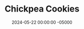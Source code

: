 ---
layout: post
title:  "Chickpea Cookies"
date:   2024-05-22 00:00:00 -05000
categories: 
- Recipes
- Healthier Dessert
permalink: /recipes/chickpea-cookies
image: /assets/Food/Healthier Dessert/Chickpea Cookies/chickpea-cookies.jpg
ing: chickpeacookies-ing
facts: chickpeacookies-facts
section1: Chocolate Chips
start2: Chickpeas, drained and rinsed
section2: Cookie Dough
start3: 
section3: 
start4: 
section4: 
start5: 
section5: 
Prep: 10
Rest: 30
Cook: 13
Source1: https://frommybowl.com/chickpea-chocolate-chip-cookies/#tasty-recipes-7695-jump-target
Source2: https://iheartvegetables.com/chickpea-chocolate-chip-cookies/
whisk: https://s.samsungfood.com/aufll
tags: 
- chocolate chip
- chocolate chunk
- natural peanut butter
- peanut butter
- almond butter
- sunflower seed butter
- sunbutter
- vanilla extract
- coconut flour
- gluten free
- sugar free
- syrup
- maple syrup
- honey
- cocoa powder
- coconut oil
- chickpeas
- garbanzo beans
Description: This is part 1 of me trying to make a classic chocolate chip cookie in a much healthier way.  First up is chickpeas, which provide a great neutral base for the cookies, allowing them to stay moist without all the fat of butter, and while being packed with fiber.  For some healthy fats and some sweetness, I've used natural peanut butter and sugar free syrup.  These cookies are gluten and grain free, using coconut flour instead, and use a homemade sugar free chocolate using just 3 ingredients.  They don't taste like beans at all, and can even be enjoyed raw!
Instructions: 
- Preheat your oven to 350F, and line a cookie sheet with parchment paper.  Also line a small Tupperware with parchment.<br><br>

- Start with the chocolate chips, since these will need to fully solidify in the fridge.  In a small bowl, add the coconut oil, and melt in the microwave for 1:30<br><br>

- Add the cocoa powder, syrup, and a few grains of salt to the coconut oil, and mix until smooth<br><br>

- Pour the chocolate into a parchment lined Tupperware, and refrigerate until solid, about 30 minutes<br><br>

- Meanwhile, move into the cookie dough.  To a food processor, add your (drained and rinsed) chickpeas, syrup, and vanilla.  Maple syrup or honey can be used in place of sugar free syrup.  Blend until smooth, and transfer to a large bowl<br><br>

- Mix the rest of the cookie dough ingredients (nut butter, salt, baking powder, and coconut flour) with a silicone spatula until fully combined.  I've used natural peanut butter, but almond butter, pistachio butter, sunflower seed butter, or pumpkin seed butter would also work.  Oat or almond flour would probably work instead of coconut, but start with at least double by weight, and go on feel.  The dough should be slightly sticky<br><br>

- Let chill in the fridge for 15 minutes to cool down. The mix may warm up as it blends, so chilling it prevents the chocolate from melting<br><br>

- Chop your chocolate into small chunks, and fold into the batter<br><br>

- Scoop the batter onto your pan, and press down each cookie until it is flat and round.  The cookies will rise slightly in the oven, but they will not spread outward.  Lightly wet your hands to prevent sticking when shaping the cookies<br><br>

- Bake in a preheated 350F oven for about 13-15 minutes, or until the cookies have risen slightly, and the bottoms are a light golden brown.  Be careful to not overcook them<br><br>

- Let cool on the pan for 5 minutes before transferring to a wire rack to cool completely.  Store in an airtight container in the fridge<br><br>

- You can also enjoy these as edible cookie dough bites, just omit the baking powder<br><br>
- - <center><img src="/assets/Food/Healthier Dessert/Chickpea Cookies/chickpea-cookie-dough.jpg" alt="" class="instruction-image"></center><br>
---